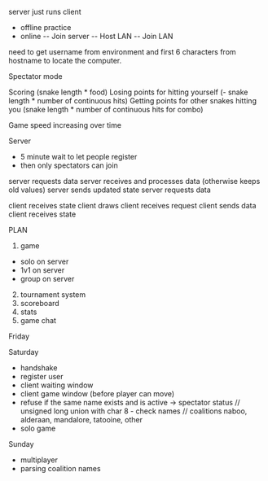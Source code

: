 server just runs
client
- offline practice
- online
-- Join server
-- Host LAN
-- Join LAN

need to get username from environment and first 6 characters from hostname to locate the computer.

Spectator mode 

Scoring (snake length * food)
Losing points for hitting yourself (- snake length * number of continuous hits)
Getting points for other snakes hitting you (snake length * number of continuous hits for combo)

Game speed increasing over time

Server
- 5 minute wait to let people register
- then only spectators can join

server requests data
server receives and processes data (otherwise keeps old values)
server sends updated state
server requests data

client receives state
client draws
client receives request
client sends data
client receives state


PLAN
1) game 
-  solo on server
-  1v1 on server
-  group on server
2) tournament system
3) scoreboard
4) stats
5) game chat

Friday

Saturday
- handshake
- register user
- client waiting window
- client game window (before player can move)
- refuse if the same name exists and is active -> spectator status
// unsigned long union with char 8 - check names
// coalitions naboo, alderaan, mandalore, tatooine, other
- solo game

Sunday
- multiplayer
- parsing coalition names